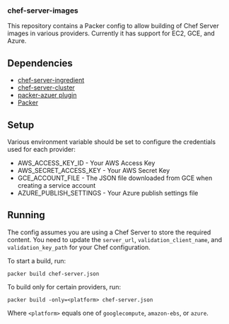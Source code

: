 ### chef-server-images

This repository contains a Packer config to allow building of Chef Server images in various providers. Currently it has support for EC2, GCE, and Azure. 

## Dependencies

*	[chef-server-ingredient](https://github.com/opscode-cookbooks/chef-server-ingredient)
*	[chef-server-cluster](https://github.com/opscode-cookbooks/chef-server-cluster)
*	[packer-azuer plugin](https://github.com/MSOpenTech/packer-azure)
*	[Packer](http://packer.io)

## Setup

Various environment variable should be set to configure the credentials used for each provider:

*	AWS_ACCESS_KEY_ID - Your AWS Access Key
*	AWS_SECRET_ACCESS_KEY - Your AWS Secret Key
*	GCE_ACCOUNT_FILE - The JSON file downloaded from GCE when creating a service account
*	AZURE_PUBLISH_SETTINGS - Your Azure publish settings file

## Running

The config assumes you are using a Chef Server to store the required content. You need to update the `server_url`, `validation_client_name`, and `validation_key_path` for your Chef configuration.

To start a build, run:

```
packer build chef-server.json
```
To build only for certain providers, run:

```
packer build -only=<platform> chef-server.json
```

Where `<platform>` equals one of `googlecompute`, `amazon-ebs`, or `azure`.